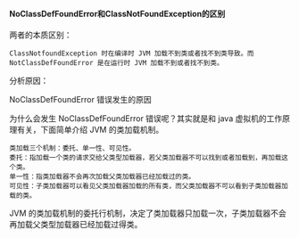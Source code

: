 ####  NoClassDefFoundError和ClassNotFoundException的区别

两者的本质区别：

```
ClassNotfoundException 时在编译时 JVM 加载不到类或者找不到类导致。而 NotClassDefFoundError 是在运行时 JVM 加载不到或者找不到类。
```

分析原因：

NoClassDefFoundError 错误发生的原因

为什么会发生 NoClassDefFoundError 错误呢？其实就是和 java 虚拟机的工作原理有关，下面简单介绍 JVM 的类加载机制。

```
类加载三个机制：委托、单一性、可见性。
委托：指加载一个类的请求交给父类型加载器，若父类加载器不可以找到或者加载到，再加载这个类。
单一性：指类加载器不会再次加载父类加载器已经加载过的类。
可见性：子类加载器可以看见父类加载器加载的所有类，而父类加载器不可以看到子类加载器加载的类。
```

JVM 的类加载机制的委托行机制，决定了类加载器只加载一次，子类加载器不会再加载父类型加载器已经加载过得类。